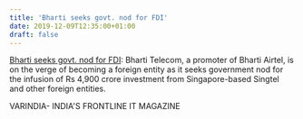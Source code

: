 ```yaml
---
title: 'Bharti seeks govt. nod for FDI'
date: 2019-12-09T12:35:00+01:00
draft: false
---
```


[Bharti seeks govt. nod for FDI](https://varindia.com/news/bharti-seeks-govt-nod-for-fdi#.Xe4xj2hrrKU.blogger): Bharti Telecom, a promoter of Bharti Airtel, is on the verge of becoming a foreign entity as it seeks government nod for the infusion of Rs 4,900 crore investment from Singapore-based Singtel and other foreign entities.  
  
VARINDIA- INDIA'S FRONTLINE IT MAGAZINE